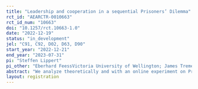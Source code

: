 ```yaml
---
title: "Leadership and cooperation in a sequential Prisoners’ Dilemma"
rct_id: "AEARCTR-0010663"
rct_id_num: "10663"
doi: "10.1257/rct.10663-1.0"
date: "2022-12-19"
status: "in_development"
jel: "C91, C92, D02, D63, D90"
start_year: "2022-12-21"
end_year: "2023-07-31"
pi: "Steffen Lippert"
pi_other: "Eberhard FeessVictoria University of Wellington; James TremewanIESEG School of Management; Jamie Martini-TibbsUniversity of Auckland"
abstract: "We analyze theoretically and with an online experiment on Prolific the impact of leadership in a sequential Prisoners' Dilemma. In the exogenous treatment E, one of the two subjects is randomly assigned to the role of the first mover (FM), and the other two the role of second mover (SM). In the transparent treatment T, one of the two subjects (the principal) is asked to decide between the role as FM and SM. The other subject (the agent) is informed about the principal's decision. In the opaque treatment O, the principal is also asked to decide between the role as FM and SM, but the agent is not informed that the order of moves depends on the principal's choice. We have developed a behavioral game theoretical model where subjects have private information on the weight they put on the payoff of their partner in case they cooperate. Our model yields predictions for the impact of the treatments on (i) the principal's choice (for treatments T and O), the frequency of cooperating FMs, and the frequency of SMs who cooperate after the FM has cooperated."
layout: registration
---
```


